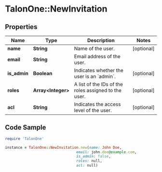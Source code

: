 # TalonOne::NewInvitation

## Properties

Name | Type | Description | Notes
------------ | ------------- | ------------- | -------------
**name** | **String** | Name of the user. | [optional] 
**email** | **String** | Email address of the user. | 
**is_admin** | **Boolean** | Indicates whether the user is an &#x60;admin&#x60;. | [optional] 
**roles** | **Array&lt;Integer&gt;** | A list of the IDs of the roles assigned to the user. | [optional] 
**acl** | **String** | Indicates the access level of the user. | [optional] 

## Code Sample

```ruby
require 'TalonOne'

instance = TalonOne::NewInvitation.new(name: John Doe,
                                 email: john.doe@example.com,
                                 is_admin: false,
                                 roles: null,
                                 acl: null)
```


